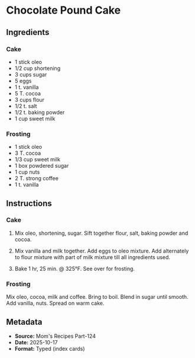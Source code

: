 # Chocolate Pound Cake

## Ingredients

### Cake
- 1 stick oleo
- 1/2 cup shortening
- 3 cups sugar
- 5 eggs
- 1 t. vanilla
- 5 T. cocoa
- 3 cups flour
- 1/2 t. salt
- 1/2 t. baking powder
- 1 cup sweet milk

### Frosting
- 1 stick oleo
- 3 T. cocoa
- 1/3 cup sweet milk
- 1 box powdered sugar
- 1 cup nuts
- 2 T. strong coffee
- 1 t. vanilla

## Instructions

### Cake
1. Mix oleo, shortening, sugar. Sift together flour, salt, baking powder and cocoa.

2. Mix vanilla and milk together. Add eggs to oleo mixture. Add alternately to flour mixture with part of milk mixture till all ingredients used.

3. Bake 1 hr, 25 min. @ 325°F. See over for frosting.

### Frosting
Mix oleo, cocoa, milk and coffee. Bring to boil. Blend in sugar until smooth. Add vanilla, nuts. Spread on warm cake.

## Metadata

- **Source:** Mom's Recipes Part-124
- **Date:** 2025-10-17
- **Format:** Typed (index cards)
